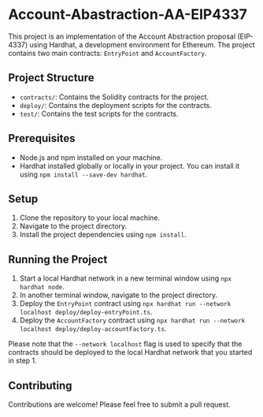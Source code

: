 # Account-Abastraction-AA-EIP4337

This project is an implementation of the Account Abstraction proposal (EIP-4337) using Hardhat, a development environment for Ethereum. The project contains two main contracts: `EntryPoint` and `AccountFactory`.

## Project Structure

- `contracts/`: Contains the Solidity contracts for the project.
- `deploy/`: Contains the deployment scripts for the contracts.
- `test/`: Contains the test scripts for the contracts.

## Prerequisites

- Node.js and npm installed on your machine.
- Hardhat installed globally or locally in your project. You can install it using `npm install --save-dev hardhat`.

## Setup

1. Clone the repository to your local machine.
2. Navigate to the project directory.
3. Install the project dependencies using `npm install`.

## Running the Project

1. Start a local Hardhat network in a new terminal window using `npx hardhat node`.
2. In another terminal window, navigate to the project directory.
3. Deploy the `EntryPoint` contract using `npx hardhat run --network localhost deploy/deploy-entryPoint.ts`.
4. Deploy the `AccountFactory` contract using `npx hardhat run --network localhost deploy/deploy-accountFactory.ts`.

Please note that the `--network localhost` flag is used to specify that the contracts should be deployed to the local Hardhat network that you started in step 1.

## Contributing

Contributions are welcome! Please feel free to submit a pull request.